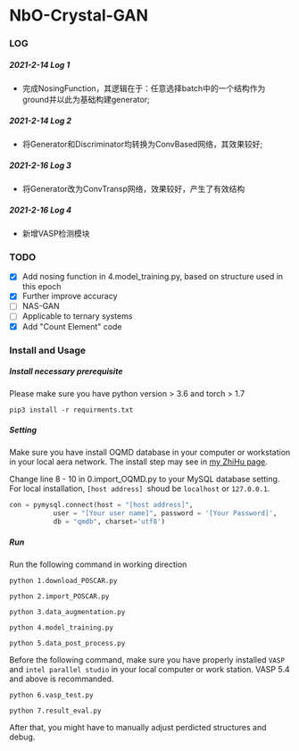 # NbO-Crystal-GAN

### LOG
##### 2021-2-14 Log 1
- 完成NosingFunction，其逻辑在于：任意选择batch中的一个结构作为ground并以此为基础构建generator;

##### 2021-2-14 Log 2
- 将Generator和Discriminator均转换为ConvBased网络，其效果较好;

##### 2021-2-16 Log 3
- 将Generator改为ConvTransp网络，效果较好，产生了有效结构

##### 2021-2-16 Log 4
- 新增VASP检测模块


### TODO
- [x] Add nosing function in 4.model_training.py, based on structure used in this epoch
- [x] Further improve accuracy
- [ ] NAS-GAN
- [ ] Applicable to ternary systems
- [x] Add "Count Element" code
 
### Install and Usage

##### Install necessary prerequisite

Please make sure you have python version > 3.6 and torch > 1.7

`pip3 install -r requirments.txt`

##### Setting

Make sure you have install OQMD database in your computer or workstation in your local aera network. The install step may see in [my ZhiHu page](https://zhuanlan.zhihu.com/p/345722370).

Change line 8 - 10 in 0.import_OQMD.py to your MySQL database setting. For local installation, `[host address] `shoud be `localhost` or `127.0.0.1`.

```python
con = pymysql.connect(host = "[host address]", 
           user = "[Your user name]", password = '[Your Password]', 
           db = "qmdb", charset='utf8')
```

##### Run

Run the following command in working direction

`python 1.download_POSCAR.py`

`python 2.import_POSCAR.py`

`python 3.data_augmentation.py`

`python 4.model_training.py`

`python 5.data_post_process.py`

Before the following command, make sure you have properly installed `VASP` and `intel parallel studio` in your local computer or work station. VASP 5.4 and above is recommanded.

`python 6.vasp_test.py`

`python 7.result_eval.py`

After that, you might have to manually adjust perdicted structures and debug. 
